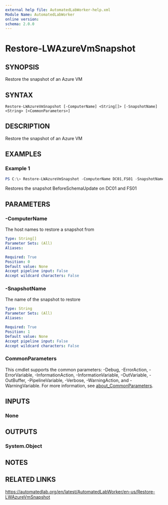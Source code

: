 ```yaml
---
external help file: AutomatedLabWorker-help.xml
Module Name: AutomatedLabWorker
online version:
schema: 2.0.0
---
```


# Restore-LWAzureVmSnapshot

## SYNOPSIS
Restore the snapshot of an Azure VM

## SYNTAX

```
Restore-LWAzureVmSnapshot [-ComputerName] <String[]> [-SnapshotName] <String> [<CommonParameters>]
```

## DESCRIPTION
Restore the snapshot of an Azure VM

## EXAMPLES

### Example 1
```powershell
PS C:\> Restore-LWAzureVmSnapshot -ComputerName DC01,FS01 -SnapshotName BeforeSchemaUpdate
```

Restores the snapshot BeforeSchemaUpdate on DC01 and FS01

## PARAMETERS

### -ComputerName
The host names to restore a snapshot from

```yaml
Type: String[]
Parameter Sets: (All)
Aliases:

Required: True
Position: 0
Default value: None
Accept pipeline input: False
Accept wildcard characters: False
```

### -SnapshotName
The name of the snapshot to restore

```yaml
Type: String
Parameter Sets: (All)
Aliases:

Required: True
Position: 1
Default value: None
Accept pipeline input: False
Accept wildcard characters: False
```

### CommonParameters
This cmdlet supports the common parameters: -Debug, -ErrorAction, -ErrorVariable, -InformationAction, -InformationVariable, -OutVariable, -OutBuffer, -PipelineVariable, -Verbose, -WarningAction, and -WarningVariable. For more information, see [about_CommonParameters](http://go.microsoft.com/fwlink/?LinkID=113216).

## INPUTS

### None
## OUTPUTS

### System.Object
## NOTES

## RELATED LINKS
https://automatedlab.org/en/latest/AutomatedLabWorker/en-us/Restore-LWAzureVmSnapshot
